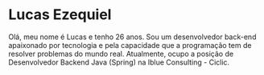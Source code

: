 <h1> Lucas Ezequiel </h1>

<p>Olá, meu nome é Lucas e tenho 26 anos. Sou um desenvolvedor back-end apaixonado por tecnologia e pela capacidade que a programação tem de resolver problemas do mundo real. Atualmente, ocupo a posição de Desenvolvedor Backend Java (Spring) na Iblue Consulting - Ciclic.</p>



